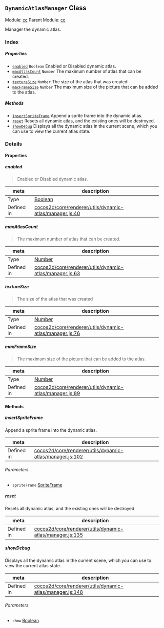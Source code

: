 ## `DynamicAtlasManager` Class



Module: [cc](../modules/cc.md)
Parent Module: [cc](../modules/cc.md)


Manager the dynamic atlas.



### Index

##### Properties

  - [`enabled`](#enabled) `Boolean` Enabled or Disabled dynamic atlas.
  - [`maxAtlasCount`](#maxatlascount) `Number` The maximum number of atlas that can be created.
  - [`textureSize`](#texturesize) `Number` The size of the atlas that was created
  - [`maxFrameSize`](#maxframesize) `Number` The maximum size of the picture that can be added to the atlas.



##### Methods

  - [`insertSpriteFrame`](#insertspriteframe) Append a sprite frame into the dynamic atlas.
  - [`reset`](#reset) Resets all dynamic atlas, and the existing ones will be destroyed.
  - [`showDebug`](#showdebug) Displays all the dynamic atlas in the current scene, which you can use to view the current atlas state.



### Details


#### Properties


##### enabled

> Enabled or Disabled dynamic atlas.

| meta | description |
|------|-------------|
| Type | <a href="https://developer.mozilla.org/en/JavaScript/Reference/Global_Objects/Boolean" class="crosslink external" target="_blank">Boolean</a> |
| Defined in | [cocos2d/core/renderer/utils/dynamic-atlas/manager.js:40](https://github.com/cocos-creator/engine/blob/8bf4522a6d43b53258219983aabd728909ce24ca/cocos2d/core/renderer/utils/dynamic-atlas/manager.js#L40) |



##### maxAtlasCount

> The maximum number of atlas that can be created.

| meta | description |
|------|-------------|
| Type | <a href="https://developer.mozilla.org/en/JavaScript/Reference/Global_Objects/Number" class="crosslink external" target="_blank">Number</a> |
| Defined in | [cocos2d/core/renderer/utils/dynamic-atlas/manager.js:63](https://github.com/cocos-creator/engine/blob/8bf4522a6d43b53258219983aabd728909ce24ca/cocos2d/core/renderer/utils/dynamic-atlas/manager.js#L63) |



##### textureSize

> The size of the atlas that was created

| meta | description |
|------|-------------|
| Type | <a href="https://developer.mozilla.org/en/JavaScript/Reference/Global_Objects/Number" class="crosslink external" target="_blank">Number</a> |
| Defined in | [cocos2d/core/renderer/utils/dynamic-atlas/manager.js:76](https://github.com/cocos-creator/engine/blob/8bf4522a6d43b53258219983aabd728909ce24ca/cocos2d/core/renderer/utils/dynamic-atlas/manager.js#L76) |



##### maxFrameSize

> The maximum size of the picture that can be added to the atlas.

| meta | description |
|------|-------------|
| Type | <a href="https://developer.mozilla.org/en/JavaScript/Reference/Global_Objects/Number" class="crosslink external" target="_blank">Number</a> |
| Defined in | [cocos2d/core/renderer/utils/dynamic-atlas/manager.js:89](https://github.com/cocos-creator/engine/blob/8bf4522a6d43b53258219983aabd728909ce24ca/cocos2d/core/renderer/utils/dynamic-atlas/manager.js#L89) |






<!-- Method Block -->
#### Methods


##### insertSpriteFrame

Append a sprite frame into the dynamic atlas.

| meta | description |
|------|-------------|
| Defined in | [cocos2d/core/renderer/utils/dynamic-atlas/manager.js:102](https://github.com/cocos-creator/engine/blob/8bf4522a6d43b53258219983aabd728909ce24ca/cocos2d/core/renderer/utils/dynamic-atlas/manager.js#L102) |

###### Parameters
- `spriteFrame` <a href="../classes/SpriteFrame.html" class="crosslink">SpriteFrame</a> 


##### reset

Resets all dynamic atlas, and the existing ones will be destroyed.

| meta | description |
|------|-------------|
| Defined in | [cocos2d/core/renderer/utils/dynamic-atlas/manager.js:135](https://github.com/cocos-creator/engine/blob/8bf4522a6d43b53258219983aabd728909ce24ca/cocos2d/core/renderer/utils/dynamic-atlas/manager.js#L135) |



##### showDebug

Displays all the dynamic atlas in the current scene, which you can use to view the current atlas state.

| meta | description |
|------|-------------|
| Defined in | [cocos2d/core/renderer/utils/dynamic-atlas/manager.js:148](https://github.com/cocos-creator/engine/blob/8bf4522a6d43b53258219983aabd728909ce24ca/cocos2d/core/renderer/utils/dynamic-atlas/manager.js#L148) |

###### Parameters
- `show` <a href="https://developer.mozilla.org/en/JavaScript/Reference/Global_Objects/Boolean" class="crosslink external" target="_blank">Boolean</a> 



